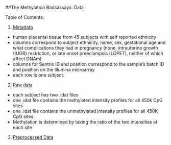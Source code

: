 ##The Methylation Badsassays: Data

Table of Contents:

1. [Metadata](https://github.com/STAT540-UBC/team_Methylation-Badassays/tree/master/data/Raw%20Data/supplementary%20clinical%20info) 

  + human placental tissue from 45 subjects with self reported ethnicity
  + columns correspond to subject ethnicity, name, sex, gestational age and what complications they had in pregnancy (none, intrauterine growth (IUGR) restriction, or late onset preeclampsia (LOPET), neither of which affect DNAm)
  + columns for Sentrix ID and position correspond to the sample’s batch ID and position on the Illumina microarray 
  + each row is one subject.

2. [Raw data](https://github.com/STAT540-UBC/team_Methylation-Badassays/tree/master/data/Raw%20Data/IDATS)

  + each subject has two .idat files 
  + one .idat file contains the methylated intensity profiles for all 450k CpG sites
  + one .idat file contains the unmethylated intensity profiles for all 450K CpG sites
  + Methylation is determined by taking the ratio of the two intensities at each site
  
3. [Preprocessed Data](https://github.com/STAT540-UBC/team_Methylation-Badassays/tree/master/data/processed_data)
